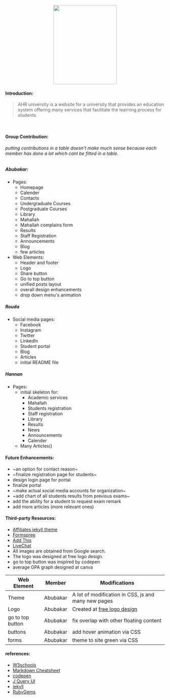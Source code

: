 <p align="center">
  <img width="200" height="250" src="https://raw.githubusercontent.com/ahr-university/site/master/assets/images/logo.png">
</p>

#### Introduction:
> AHR university is a website for a university that provides an education system offering many services that facilitate the learning process for students. 

<br>

#### Group Contribution:

###### putting contributions in a table doesn't make much sense because each member has done a lot which cant be fitted in a table.  

##### Abubakar:
 - Pages:
 	* Homepage
 	* Calender
 	* Contacts
 	* Undergraduate Courses
 	* Postgraduate Courses
 	* Library
 	* Mahallah
 	* Mahallah complains form 
 	* Results
 	* Staff Registration
 	* Announcements
 	* Blog
 	* few articles
 - Web Elements:
 	* Header and footer
 	* Logo
 	* Share button
 	* Go to top button
 	* unified posts layout
 	* overall design enhancements
 	* drop down menu's animation

##### Rouda
 - Social media pages:
 	* Facebook
 	* Instagram
 	* Twitter
 	* LinkedIn
 	* Student portal
 	* Blog
 	* Articles
 	* initial README file

##### Hannan
 - Pages:
 	* initial skeleton for:
 		+ Academic services
 		+ Mahallah
 		+ Students registration
 		+ Staff registration
 		+ Library
 		+ Results
 		+ News
 		+ Announcements
 		+ Calender
 	* Many Articles()

#### Future Enhancements:
- ~an option for contact reason~
- ~finalize registration page for students~
- design login page for portal
- finalize portal
- ~make actual social media accounts for organization~
- ~add chart of all students results from previous exams~
- add the ability for a student to request exam remark
- add more articles (more relevant ones)

#### Third-party Resources:

- [Affiliates jekyll theme](https://github.com/wowthemesnet/affiliates-jekyll-theme)
- [Formspree](https://formspree.io/)
- [Add This](https://www.addthis.com/)
- [LiveChat](https://livechatinc.com/)
- All images are obtained from Google search.
- The logo was designed at free logo design.
- go to top button was inspired by codepen
- average GPA graph designed at canva

| Web Element | Member | Modifications |
|---|---|---|
| Theme | Abubakar | A lot of modification in CSS, js and many new pages |
| Logo | Abubakar  | Created at [free logo design](freelogodesign.com)  |
|  go to top button |  Abubakar | fix overlap with other floating content  |
|  buttons |  Abubakar |  add hover animation via CSS |
|  forms |  Abubakar |  theme to site green via CSS |


#### references:
- [W3schools](https://www.w3schools.com/)
- [Markdown Cheatsheet](https://github.com/adam-p/markdown-here/wiki/Markdown-Cheatsheet)
- [codepen](https://codepen.io/)
- [J Query UI](https://jqueryui.com/)
- [jekyll](https://jekyllrb.com/)
- [RubyGems](https://rubygems.org/)
